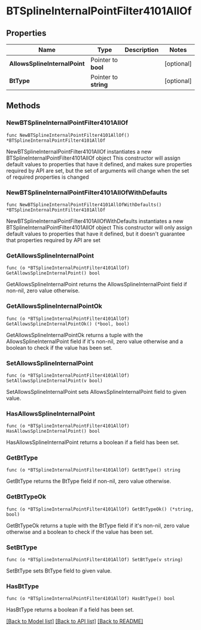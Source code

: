 # BTSplineInternalPointFilter4101AllOf

## Properties

Name | Type | Description | Notes
------------ | ------------- | ------------- | -------------
**AllowsSplineInternalPoint** | Pointer to **bool** |  | [optional] 
**BtType** | Pointer to **string** |  | [optional] 

## Methods

### NewBTSplineInternalPointFilter4101AllOf

`func NewBTSplineInternalPointFilter4101AllOf() *BTSplineInternalPointFilter4101AllOf`

NewBTSplineInternalPointFilter4101AllOf instantiates a new BTSplineInternalPointFilter4101AllOf object
This constructor will assign default values to properties that have it defined,
and makes sure properties required by API are set, but the set of arguments
will change when the set of required properties is changed

### NewBTSplineInternalPointFilter4101AllOfWithDefaults

`func NewBTSplineInternalPointFilter4101AllOfWithDefaults() *BTSplineInternalPointFilter4101AllOf`

NewBTSplineInternalPointFilter4101AllOfWithDefaults instantiates a new BTSplineInternalPointFilter4101AllOf object
This constructor will only assign default values to properties that have it defined,
but it doesn't guarantee that properties required by API are set

### GetAllowsSplineInternalPoint

`func (o *BTSplineInternalPointFilter4101AllOf) GetAllowsSplineInternalPoint() bool`

GetAllowsSplineInternalPoint returns the AllowsSplineInternalPoint field if non-nil, zero value otherwise.

### GetAllowsSplineInternalPointOk

`func (o *BTSplineInternalPointFilter4101AllOf) GetAllowsSplineInternalPointOk() (*bool, bool)`

GetAllowsSplineInternalPointOk returns a tuple with the AllowsSplineInternalPoint field if it's non-nil, zero value otherwise
and a boolean to check if the value has been set.

### SetAllowsSplineInternalPoint

`func (o *BTSplineInternalPointFilter4101AllOf) SetAllowsSplineInternalPoint(v bool)`

SetAllowsSplineInternalPoint sets AllowsSplineInternalPoint field to given value.

### HasAllowsSplineInternalPoint

`func (o *BTSplineInternalPointFilter4101AllOf) HasAllowsSplineInternalPoint() bool`

HasAllowsSplineInternalPoint returns a boolean if a field has been set.

### GetBtType

`func (o *BTSplineInternalPointFilter4101AllOf) GetBtType() string`

GetBtType returns the BtType field if non-nil, zero value otherwise.

### GetBtTypeOk

`func (o *BTSplineInternalPointFilter4101AllOf) GetBtTypeOk() (*string, bool)`

GetBtTypeOk returns a tuple with the BtType field if it's non-nil, zero value otherwise
and a boolean to check if the value has been set.

### SetBtType

`func (o *BTSplineInternalPointFilter4101AllOf) SetBtType(v string)`

SetBtType sets BtType field to given value.

### HasBtType

`func (o *BTSplineInternalPointFilter4101AllOf) HasBtType() bool`

HasBtType returns a boolean if a field has been set.


[[Back to Model list]](../README.md#documentation-for-models) [[Back to API list]](../README.md#documentation-for-api-endpoints) [[Back to README]](../README.md)


